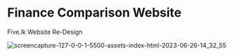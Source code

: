 # Finance Comparison Website
 Five.lk Website Re-Design

![screencapture-127-0-0-1-5500-assets-index-html-2023-06-26-14_32_55](https://github.com/Tharakaez/Finance-Comparison-five.lk-/assets/100085288/eb6e495a-f282-4aaa-8808-afd7cefafb5b)


